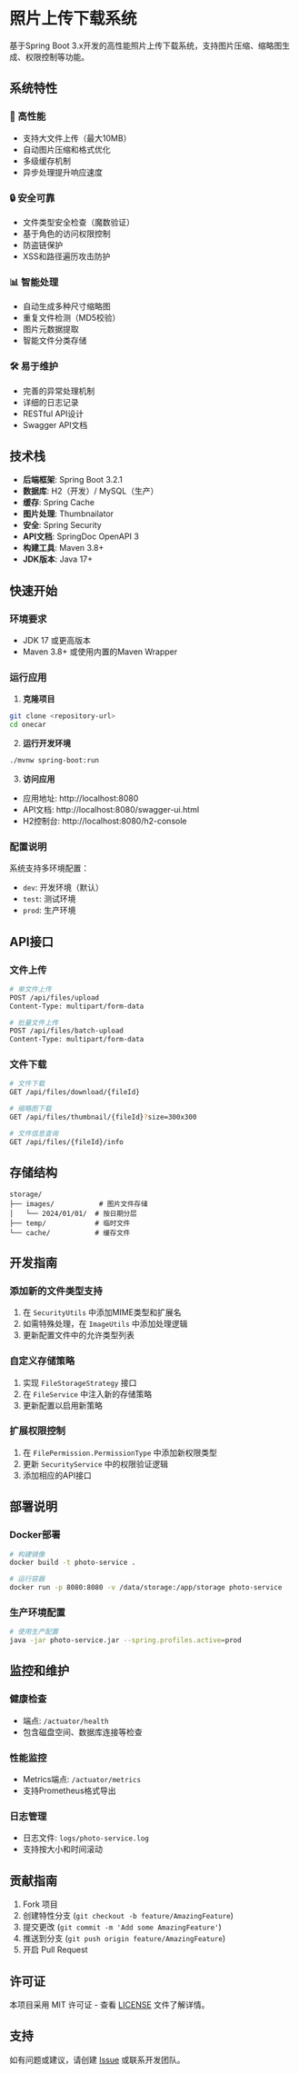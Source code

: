 # 照片上传下载系统

基于Spring Boot 3.x开发的高性能照片上传下载系统，支持图片压缩、缩略图生成、权限控制等功能。

## 系统特性

### 🚀 高性能
- 支持大文件上传（最大10MB）
- 自动图片压缩和格式优化
- 多级缓存机制
- 异步处理提升响应速度

### 🔒 安全可靠
- 文件类型安全检查（魔数验证）
- 基于角色的访问权限控制
- 防盗链保护
- XSS和路径遍历攻击防护

### 📊 智能处理
- 自动生成多种尺寸缩略图
- 重复文件检测（MD5校验）
- 图片元数据提取
- 智能文件分类存储

### 🛠 易于维护
- 完善的异常处理机制
- 详细的日志记录
- RESTful API设计
- Swagger API文档

## 技术栈

- **后端框架**: Spring Boot 3.2.1
- **数据库**: H2（开发）/ MySQL（生产）
- **缓存**: Spring Cache
- **图片处理**: Thumbnailator
- **安全**: Spring Security
- **API文档**: SpringDoc OpenAPI 3
- **构建工具**: Maven 3.8+
- **JDK版本**: Java 17+

## 快速开始

### 环境要求
- JDK 17 或更高版本
- Maven 3.8+ 或使用内置的Maven Wrapper

### 运行应用

1. **克隆项目**
```bash
git clone <repository-url>
cd onecar
```

2. **运行开发环境**
```bash
./mvnw spring-boot:run
```

3. **访问应用**
- 应用地址: http://localhost:8080
- API文档: http://localhost:8080/swagger-ui.html
- H2控制台: http://localhost:8080/h2-console

### 配置说明

系统支持多环境配置：
- `dev`: 开发环境（默认）
- `test`: 测试环境  
- `prod`: 生产环境

## API接口

### 文件上传
```bash
# 单文件上传
POST /api/files/upload
Content-Type: multipart/form-data

# 批量文件上传
POST /api/files/batch-upload
Content-Type: multipart/form-data
```

### 文件下载
```bash
# 文件下载
GET /api/files/download/{fileId}

# 缩略图下载
GET /api/files/thumbnail/{fileId}?size=300x300

# 文件信息查询
GET /api/files/{fileId}/info
```

## 存储结构

```
storage/
├── images/           # 图片文件存储
│   └── 2024/01/01/  # 按日期分层
├── temp/            # 临时文件
└── cache/           # 缓存文件
```

## 开发指南

### 添加新的文件类型支持
1. 在 `SecurityUtils` 中添加MIME类型和扩展名
2. 如需特殊处理，在 `ImageUtils` 中添加处理逻辑
3. 更新配置文件中的允许类型列表

### 自定义存储策略
1. 实现 `FileStorageStrategy` 接口
2. 在 `FileService` 中注入新的存储策略
3. 更新配置以启用新策略

### 扩展权限控制
1. 在 `FilePermission.PermissionType` 中添加新权限类型
2. 更新 `SecurityService` 中的权限验证逻辑
3. 添加相应的API接口

## 部署说明

### Docker部署
```bash
# 构建镜像
docker build -t photo-service .

# 运行容器
docker run -p 8080:8080 -v /data/storage:/app/storage photo-service
```

### 生产环境配置
```bash
# 使用生产配置
java -jar photo-service.jar --spring.profiles.active=prod
```

## 监控和维护

### 健康检查
- 端点: `/actuator/health`
- 包含磁盘空间、数据库连接等检查

### 性能监控
- Metrics端点: `/actuator/metrics`
- 支持Prometheus格式导出

### 日志管理
- 日志文件: `logs/photo-service.log`
- 支持按大小和时间滚动

## 贡献指南

1. Fork 项目
2. 创建特性分支 (`git checkout -b feature/AmazingFeature`)
3. 提交更改 (`git commit -m 'Add some AmazingFeature'`)
4. 推送到分支 (`git push origin feature/AmazingFeature`)
5. 开启 Pull Request

## 许可证

本项目采用 MIT 许可证 - 查看 [LICENSE](LICENSE) 文件了解详情。

## 支持

如有问题或建议，请创建 [Issue](../../issues) 或联系开发团队。